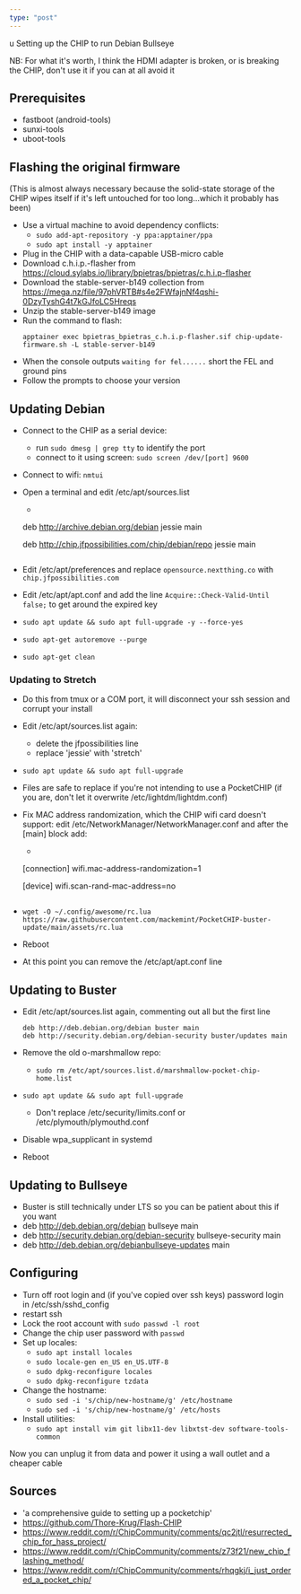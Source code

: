 ```yaml
---
type: "post"
---
```


u Setting up the CHIP to run Debian Bullseye

NB: For what it's worth, I think the HDMI adapter is broken, or is breaking the CHIP, don't use it if you can at all avoid it

## Prerequisites
- fastboot (android-tools)
- sunxi-tools
- uboot-tools

## Flashing the original firmware
(This is almost always necessary because the solid-state storage of the CHIP wipes itself if it's left untouched for too long...which it probably has been)

- Use a virtual machine to avoid dependency conflicts: 
    - `sudo add-apt-repository -y ppa:apptainer/ppa`
    - `sudo apt install -y apptainer`
- Plug in the CHIP with a data-capable USB-micro cable
- Download c.h.i.p.-flasher from https://cloud.sylabs.io/library/bpietras/bpietras/c.h.i.p-flasher
- Download the stable-server-b149 collection from https://mega.nz/file/97phVRTB#s4e2FWfajnNf4qshi-0DzyTyshG4t7kGJfoLC5Hreqs
- Unzip the stable-server-b149 image
- Run the command to flash: 
    ```
    apptainer exec bpietras_bpietras_c.h.i.p-flasher.sif chip-update-firmware.sh -L stable-server-b149
    ```
- When the console outputs `waiting for fel......` short the FEL and ground pins
- Follow the prompts to choose your version


## Updating Debian

- Connect to the CHIP as a serial device: 
    - run `sudo dmesg | grep tty` to identify the port
    - connect to it using screen: `sudo screen /dev/[port] 9600`

- Connect to wifi: `nmtui`
- Open a terminal and edit /etc/apt/sources.list
    - ```
    deb http://archive.debian.org/debian jessie main

    deb http://chip.jfpossibilities.com/chip/debian/repo jessie main
    ```
- Edit /etc/apt/preferences and replace `opensource.nextthing.co` with `chip.jfpossibilities.com`
- Edit /etc/apt/apt.conf and add the line `Acquire::Check-Valid-Until false;` to get around the expired key
- `sudo apt update && sudo apt full-upgrade -y --force-yes`
- `sudo apt-get autoremove --purge`
- `sudo apt-get clean`

### Updating to Stretch

- Do this from tmux or a COM port, it will disconnect your ssh session and corrupt your install
- Edit /etc/apt/sources.list again:
    - delete the jfpossibilities line
    - replace 'jessie' with 'stretch'
- `sudo apt update && sudo apt full-upgrade`
- Files are safe to replace if you're not intending to use a PocketCHIP (if you are, don't let it overwrite /etc/lightdm/lightdm.conf)

- Fix MAC address randomization, which the CHIP wifi card doesn't support: edit /etc/NetworkManager/NetworkManager.conf and after the [main] block add:
    - ```
    [connection]
    wifi.mac-address-randomization=1

    [device]
    wifi.scan-rand-mac-address=no
    ```
- `wget -O ~/.config/awesome/rc.lua https://raw.githubusercontent.com/mackemint/PocketCHIP-buster-update/main/assets/rc.lua`
- Reboot
- At this point you can remove the /etc/apt/apt.conf line

## Updating to Buster

- Edit /etc/apt/sources.list again, commenting out all but the first line
    ```
    deb http://deb.debian.org/debian buster main
    deb http://security.debian.org/debian-security buster/updates main
    ```

- Remove the old o-marshmallow repo:
    - `sudo rm /etc/apt/sources.list.d/marshmallow-pocket-chip-home.list`
- `sudo apt update && sudo apt full-upgrade`
    - Don't replace /etc/security/limits.conf or /etc/plymouth/plymouthd.conf
- Disable wpa_supplicant in systemd
- Reboot

## Updating to Bullseye
- Buster is still technically under LTS so you can be patient about this if you want
- deb http://deb.debian.org/debian bullseye main
- deb http://security.debian.org/debian-security bullseye-security main
- deb http://deb.debian.org/debianbullseye-updates main


## Configuring

- Turn off root login and (if you've copied over ssh keys) password login in /etc/ssh/sshd_config
- restart ssh
- Lock the root account with `sudo passwd -l root` 
- Change the chip user password with `passwd`
- Set up locales:
    - `sudo apt install locales`
    - `sudo locale-gen en_US en_US.UTF-8`
    - `sudo dpkg-reconfigure locales`
    - `sudo dpkg-reconfigure tzdata`
- Change the hostname:
    - `sudo sed -i 's/chip/new-hostname/g' /etc/hostname`
    - `sudo sed -i 's/chip/new-hostname/g' /etc/hosts`
- Install utilities:
    - `sudo apt install vim git libx11-dev libxtst-dev software-tools-common`

Now you can unplug it from data and power it using a wall outlet and a cheaper cable

## Sources
- 'a comprehensive guide to setting up a pocketchip'
- https://github.com/Thore-Krug/Flash-CHIP
- https://www.reddit.com/r/ChipCommunity/comments/qc2jtl/resurrected_chip_for_hass_project/
- https://www.reddit.com/r/ChipCommunity/comments/z73f21/new_chip_flashing_method/
- https://www.reddit.com/r/ChipCommunity/comments/rhqgkj/i_just_ordered_a_pocket_chip/
